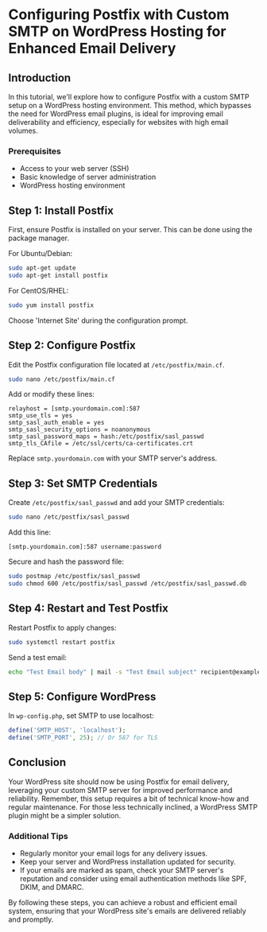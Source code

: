 # Configuring Postfix with Custom SMTP on WordPress Hosting for Enhanced Email Delivery

## Introduction

In this tutorial, we'll explore how to configure Postfix with a custom SMTP setup on a WordPress hosting environment. This method, which bypasses the need for WordPress email plugins, is ideal for improving email deliverability and efficiency, especially for websites with high email volumes.

### Prerequisites
- Access to your web server (SSH)
- Basic knowledge of server administration
- WordPress hosting environment

## Step 1: Install Postfix

First, ensure Postfix is installed on your server. This can be done using the package manager.

For Ubuntu/Debian:
```bash
sudo apt-get update
sudo apt-get install postfix
```

For CentOS/RHEL:
```bash
sudo yum install postfix
```

Choose 'Internet Site' during the configuration prompt.

## Step 2: Configure Postfix

Edit the Postfix configuration file located at `/etc/postfix/main.cf`.

```bash
sudo nano /etc/postfix/main.cf
```

Add or modify these lines:

```plaintext
relayhost = [smtp.yourdomain.com]:587
smtp_use_tls = yes
smtp_sasl_auth_enable = yes
smtp_sasl_security_options = noanonymous
smtp_sasl_password_maps = hash:/etc/postfix/sasl_passwd
smtp_tls_CAfile = /etc/ssl/certs/ca-certificates.crt
```

Replace `smtp.yourdomain.com` with your SMTP server's address.

## Step 3: Set SMTP Credentials

Create `/etc/postfix/sasl_passwd` and add your SMTP credentials:

```bash
sudo nano /etc/postfix/sasl_passwd
```

Add this line:

```plaintext
[smtp.yourdomain.com]:587 username:password
```

Secure and hash the password file:

```bash
sudo postmap /etc/postfix/sasl_passwd
sudo chmod 600 /etc/postfix/sasl_passwd /etc/postfix/sasl_passwd.db
```

## Step 4: Restart and Test Postfix

Restart Postfix to apply changes:

```bash
sudo systemctl restart postfix
```

Send a test email:

```bash
echo "Test Email body" | mail -s "Test Email subject" recipient@example.com
```

## Step 5: Configure WordPress

In `wp-config.php`, set SMTP to use localhost:

```php
define('SMTP_HOST', 'localhost');
define('SMTP_PORT', 25); // Or 587 for TLS
```

## Conclusion

Your WordPress site should now be using Postfix for email delivery, leveraging your custom SMTP server for improved performance and reliability. Remember, this setup requires a bit of technical know-how and regular maintenance. For those less technically inclined, a WordPress SMTP plugin might be a simpler solution.

### Additional Tips
- Regularly monitor your email logs for any delivery issues.
- Keep your server and WordPress installation updated for security.
- If your emails are marked as spam, check your SMTP server's reputation and consider using email authentication methods like SPF, DKIM, and DMARC.

By following these steps, you can achieve a robust and efficient email system, ensuring that your WordPress site's emails are delivered reliably and promptly.

